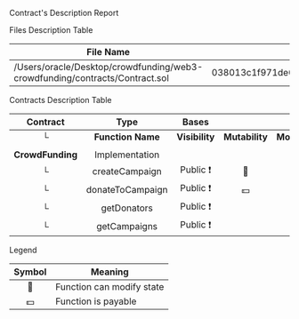  Contract's Description Report

 Files Description Table


|  File Name  |  SHA-1 Hash  |
|-------------|--------------|
| /Users/oracle/Desktop/crowdfunding/web3-crowdfunding/contracts/Contract.sol | 038013c1f971de082043316780462598b7b5f421 |


 Contracts Description Table


|  Contract  |         Type        |       Bases      |                  |                 |
|:----------:|:-------------------:|:----------------:|:----------------:|:---------------:|
|     └      |  **Function Name**  |  **Visibility**  |  **Mutability**  |  **Modifiers**  |
||||||
| **CrowdFunding** | Implementation |  |||
| └ | createCampaign | Public ❗️ | 🛑  |NO❗️ |
| └ | donateToCampaign | Public ❗️ |  💵 |NO❗️ |
| └ | getDonators | Public ❗️ |   |NO❗️ |
| └ | getCampaigns | Public ❗️ |   |NO❗️ |


 Legend

|  Symbol  |  Meaning  |
|:--------:|-----------|
|    🛑    | Function can modify state |
|    💵    | Function is payable |
